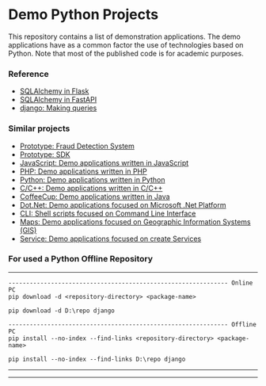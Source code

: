 # Demo Python Projects 
This repository contains a list of demonstration applications. The demo applications have as a common factor the use of technologies based on Python. Note that most of the published code is for academic purposes.

### Reference
- [SQLAlchemy in Flask](https://flask.palletsprojects.com/en/2.3.x/patterns/sqlalchemy/)
- [SQLAlchemy in FastAPI](https://fastapi.tiangolo.com/tutorial/sql-databases/)
- [django: Making queries](https://docs.djangoproject.com/en/5.0/topics/db/queries/)

### Similar projects 
+ [Prototype: Fraud Detection System](https://github.com/ameksike/kdd.fraud.detection.system)
+ [Prototype: SDK](https://github.com/ameksike/tropipy)
+ [JavaScript: Demo applications written in JavaScript ](https://github.com/ameksike/demo.javascript)
+ [PHP: Demo applications written in PHP ](https://github.com/ameksike/demo.php)
+ [Python: Demo applications written in Python ](https://github.com/ameksike/demo.python)
+ [C/C++: Demo applications written in C/C++ ](https://github.com/ameksike/demo.c)
+ [CoffeeCup: Demo applications written in Java ](https://github.com/ameksike/demo.java)
+ [Dot.Net: Demo applications focused on  Microsoft .Net Platform ](https://github.com/ameksike/demo.ms.net)
+ [CLI: Shell scripts focused on Command Line Interface ](https://github.com/ameksike/demo.cli)
+ [Maps: Demo applications focused on Geographic Information Systems (GIS)](https://github.com/ameksike/demo.map)
+ [Service: Demo applications focused on create Services ](https://github.com/ameksike/demo.service)


### For used a Python Offline Repository 
------------------------------------------------------------------
	-------------------------------------------------------------- Online PC
	pip download -d <repository-directory> <package-name>

	pip download -d D:\repo django

	-------------------------------------------------------------- Offline PC
	pip install --no-index --find-links <repository-directory> <package-name>

	pip install --no-index --find-links D:\repo django
------------------------------------------------------------------
------------------------------------------------------------------